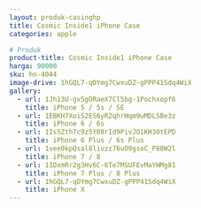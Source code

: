 ```yaml
---
layout: produk-casinghp
title: Cosmic Inside1 iPhone Case
categories: apple

# Produk
product-title: Cosmic Inside1 iPhone Case
harga: 90000
sku: hn-4044
image-drive: 1hGQL7-qDYmg7CwxuDZ-gPPP41Sdq4WiX
gallery:
  - url: 1Jh13U-gv5gORaeX7Cl5bg-1Pochxopf6
    title: iPhone 5 / 5s / SE
  - url: 1EBKH7XoiS2ES6yR2qhrHqm9uMDLSBe3z
    title: iPhone 6 / 6s
  - url: 1IsSZth7c9z5Y08rId9PivJO1KH30tEPD
    title: iPhone 6 Plus / 6s Plus
  - url: 1vee0kpQsal8livzz76uO9gsoC_P88W2l
    title: iPhone 7 / 8
  - url: 11DxmRr2g3Hv6C-6Te7MSUFEvMaYHMg81
    title: iPhone 7 Plus / 8 Plus
  - url: 1hGQL7-qDYmg7CwxuDZ-gPPP41Sdq4WiX
    title: iPhone X
---
```

